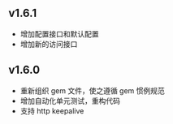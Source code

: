 
## v1.6.1

* 增加配置接口和默认配置
* 增加新的访问接口

## v1.6.0

* 重新组织 gem 文件，使之遵循 gem 惯例规范
* 增加自动化单元测试，重构代码
* 支持 http keepalive
